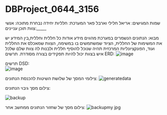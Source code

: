 # DBProject_0644_3156
שמות המגישים: אריאל חלילי וארבל פאר 
המערכת: חלליות
יחידה נבחרת מתוכה: אנשי צוות
תוכן עניינים:_____

מבוא: הנתונים הנשמרים במערכת מהווים מידע אודות כל חללית וחללית,בין המידע יש את המשימות של החללית, הציוד שמשתמשים בו במשימה, הצוות שמאכלס את החללית ועוד, הפונקציונליות המרכזית תהיה שנוכל להוסיף חללית ולבנות לה צוות שלם שלכל איש בצוות יכול להיות תפקידים בצורה מסודרת.
תרשים ERD:
![image](https://github.com/user-attachments/assets/5a86de33-3d97-40b5-b0f8-999eb83ffdb3)

תרשים DSD:                                                                                                                                                             
![image](https://github.com/user-attachments/assets/1c06c281-45df-4566-9dc6-ce1f51dc746f)

צילומי המסך של שלושת השיטות להכנסת הנתונים:
![generatedata](https://github.com/user-attachments/assets/bf98f4bf-fe5d-47dc-8db0-45776067b7ab)


צילום מסך גיבוי הנתונים:

![backup](https://github.com/user-attachments/assets/f35b84fc-30e0-47f5-a0c6-b001a4fcc011)

צילום מסך של שחזור הנתונים ממחשב אחר:
![backupmy jpg](https://github.com/user-attachments/assets/01d5ea52-34ff-4356-82ff-7b375e91166f)




